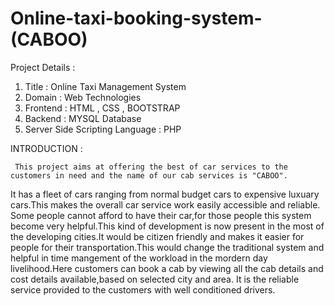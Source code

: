 # Online-taxi-booking-system-(CABOO)

Project Details :

1. Title : Online Taxi Management System
2. Domain : Web Technologies
3. Frontend : HTML , CSS , BOOTSTRAP
4. Backend : MYSQL Database
5. Server Side Scripting Language : PHP

INTRODUCTION :
     
     This project aims at offering the best of car services to the customers in need and the name of our cab services is "CABOO".
It has a fleet of cars ranging from normal budget cars to expensive luxuary cars.This makes the overall car service work easily accessible and reliable.
Some people cannot afford to have their car,for those people this system become very helpful.This kind of development is now present in the most of the 
developing cities.It would be citizen friendly and makes it easier for people for their transportation.This would change the traditional system and helpful in time
mangement of the workload in the mordern day livelihood.Here customers can book a cab by viewing all the cab details and cost details available,based on selected city and area.
It is the reliable service provided to the customers with well conditioned drivers.
